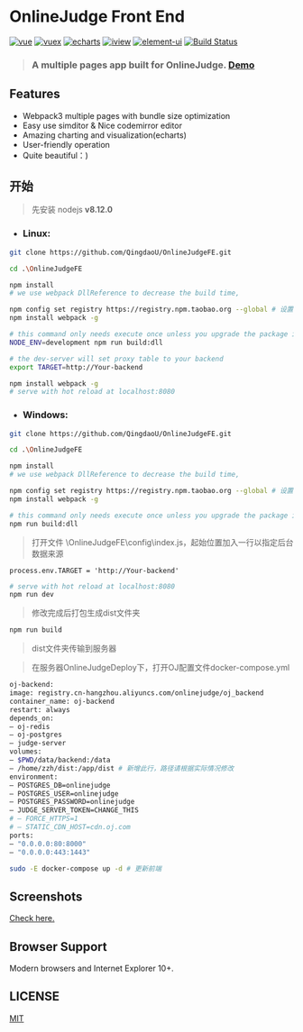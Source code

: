 # OnlineJudge Front End
[![vue](https://img.shields.io/badge/vue-2.5.13-blue.svg?style=flat-square)](https://github.com/vuejs/vue)
[![vuex](https://img.shields.io/badge/vuex-3.0.1-blue.svg?style=flat-square)](https://vuex.vuejs.org/)
[![echarts](https://img.shields.io/badge/echarts-3.8.3-blue.svg?style=flat-square)](https://github.com/ecomfe/echarts)
[![iview](https://img.shields.io/badge/iview-2.8.0-blue.svg?style=flat-square)](https://github.com/iview/iview)
[![element-ui](https://img.shields.io/badge/element-2.0.9-blue.svg?style=flat-square)](https://github.com/ElemeFE/element)
[![Build Status](https://travis-ci.org/QingdaoU/OnlineJudgeFE.svg?branch=master)](https://travis-ci.org/QingdaoU/OnlineJudgeFE)

>### A multiple pages app built for OnlineJudge. [Demo](https://qduoj.com)

## Features

+ Webpack3 multiple pages with bundle size optimization
+ Easy use simditor & Nice codemirror editor
+ Amazing charting and visualization(echarts)
+ User-friendly operation
+ Quite beautiful：)

## 开始

> 先安装 nodejs **v8.12.0**

+ ### Linux:
```bash
git clone https://github.com/QingdaoU/OnlineJudgeFE.git

cd .\OnlineJudgeFE

npm install
# we use webpack DllReference to decrease the build time,

npm config set registry https://registry.npm.taobao.org --global # 设置淘宝镜像
npm install webpack -g

# this command only needs execute once unless you upgrade the package in build/webpack.dll.conf.js
NODE_ENV=development npm run build:dll

# the dev-server will set proxy table to your backend
export TARGET=http://Your-backend

npm install webpack -g
# serve with hot reload at localhost:8080
```

+ ### Windows:
```bash
git clone https://github.com/QingdaoU/OnlineJudgeFE.git

cd .\OnlineJudgeFE

npm install
# we use webpack DllReference to decrease the build time,

npm config set registry https://registry.npm.taobao.org --global # 设置淘宝镜像
npm install webpack -g

# this command only needs execute once unless you upgrade the package in build/webpack.dll.conf.js
npm run build:dll

```
> 打开文件 \OnlineJudgeFE\config\index.js，起始位置加入一行以指定后台数据来源

<code>process.env.TARGET = 'http://Your-backend'</code>
```bash
# serve with hot reload at localhost:8080
npm run dev
```
> 修改完成后打包生成dist文件夹
```bash
npm run build
```
> dist文件夹传输到服务器

> 在服务器OnlineJudgeDeploy下，打开OJ配置文件docker-compose.yml
```bash
oj-backend:
image: registry.cn-hangzhou.aliyuncs.com/onlinejudge/oj_backend
container_name: oj-backend
restart: always
depends_on:
– oj-redis
– oj-postgres
– judge-server
volumes:
– $PWD/data/backend:/data
– /home/zzh/dist:/app/dist # 新增此行，路径请根据实际情况修改
environment:
– POSTGRES_DB=onlinejudge
– POSTGRES_USER=onlinejudge
– POSTGRES_PASSWORD=onlinejudge
– JUDGE_SERVER_TOKEN=CHANGE_THIS
# – FORCE_HTTPS=1
# – STATIC_CDN_HOST=cdn.oj.com
ports:
– "0.0.0.0:80:8000"
– "0.0.0.0:443:1443"
```

```bash
sudo -E docker-compose up -d # 更新前端
```

## Screenshots

[Check here.](https://github.com/QingdaoU/OnlineJudge)

## Browser Support

Modern browsers and Internet Explorer 10+.

## LICENSE

[MIT](http://opensource.org/licenses/MIT)
